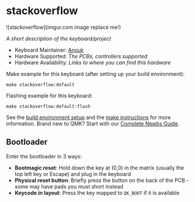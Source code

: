 # stackoverflow

![stackoverflow](imgur.com image replace me!)

*A short description of the keyboard/project*

* Keyboard Maintainer: [Anouk](https://github.com/Anouk)
* Hardware Supported: *The PCBs, controllers supported*
* Hardware Availability: *Links to where you can find this hardware*

Make example for this keyboard (after setting up your build environment):

    make stackoverflow:default

Flashing example for this keyboard:

    make stackoverflow:default:flash

See the [build environment setup](https://docs.qmk.fm/#/getting_started_build_tools) and the [make instructions](https://docs.qmk.fm/#/getting_started_make_guide) for more information. Brand new to QMK? Start with our [Complete Newbs Guide](https://docs.qmk.fm/#/newbs).

## Bootloader

Enter the bootloader in 3 ways:

* **Bootmagic reset**: Hold down the key at (0,0) in the matrix (usually the top left key or Escape) and plug in the keyboard
* **Physical reset button**: Briefly press the button on the back of the PCB - some may have pads you must short instead
* **Keycode in layout**: Press the key mapped to `QK_BOOT` if it is available
